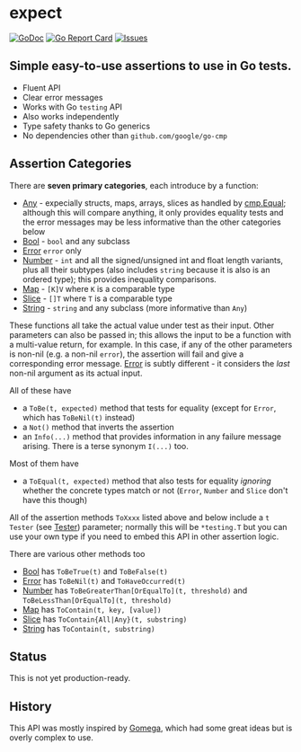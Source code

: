 # expect

[![GoDoc](https://img.shields.io/badge/api-Godoc-blue.svg)](https://pkg.go.dev/github.com/rickb777/expect)
[![Go Report Card](https://goreportcard.com/badge/github.com/rickb777/expect)](https://goreportcard.com/report/github.com/rickb777/expect)
[![Issues](https://img.shields.io/github/issues/rickb777/expect.svg)](https://github.com/rickb777/expect/issues)

## Simple easy-to-use assertions to use in Go tests.

 * Fluent API
 * Clear error messages
 * Works with Go `testing` API
 * Also works independently
 * Type safety thanks to Go generics
 * No dependencies other than `github.com/google/go-cmp`

## Assertion Categories

There are **seven primary categories**, each introduce by a function:

 * [Any](https://pkg.go.dev/github.com/rickb777/expect#Any) - expecially structs, maps, arrays, slices as handled by [cmp.Equal](https://pkg.go.dev/github.com/google/go-cmp/cmp); although this will compare anything, it only provides equality tests and the error messages may be less informative than the other categories below
 * [Bool](https://pkg.go.dev/github.com/rickb777/expect#Bool) - `bool` and any subclass
 * [Error](https://pkg.go.dev/github.com/rickb777/expect#Error) `error` only
 * [Number](https://pkg.go.dev/github.com/rickb777/expect#Number) - `int` and all the signed/unsigned int and float length variants, plus all their subtypes (also includes  `string` because it is also is an ordered type); this provides inequality comparisons. 
 * [Map](https://pkg.go.dev/github.com/rickb777/expect#Map) - `[K]V` where `K` is a comparable type
 * [Slice](https://pkg.go.dev/github.com/rickb777/expect#Slice) - `[]T` where `T` is a comparable type
 * [String](https://pkg.go.dev/github.com/rickb777/expect#String) - `string` and any subclass (more informative than `Any`)

These functions all take the actual value under test as their input. Other parameters can also be passed in; this allows the input to be a function with a multi-value return, for example. In this case, if any of the other parameters is non-nil (e.g. a non-nil `error`), the assertion will fail and give a corresponding error message. [Error](https://pkg.go.dev/github.com/rickb777/expect#Error) is subtly different - it considers the *last* non-nil argument as its actual input.

All of these have 

 * a `ToBe(t, expected)` method that tests for equality (except for `Error`, which has `ToBeNil(t)` instead)
 * a `Not()` method that inverts the assertion
 * an `Info(...)` method that provides information in any failure message arising. There is a terse synonym `I(...)` too.

Most of them have

 * a `ToEqual(t, expected)` method that also tests for equality *ignoring* whether the concrete types match or not (`Error`, `Number` and `Slice` don't have this though)

All of the assertion methods `ToXxxx` listed above and below include a `t Tester` (see [Tester](https://pkg.go.dev/github.com/rickb777/expect#Tester)) parameter; normally this will be `*testing.T` but you can use your own type if you need to embed this API in other assertion logic.

There are various other methods too

 * [Bool](https://pkg.go.dev/github.com/rickb777/expect#Bool) has `ToBeTrue(t)` and `ToBeFalse(t)`
 * [Error](https://pkg.go.dev/github.com/rickb777/expect#Error) has `ToBeNil(t)` and `ToHaveOccurred(t)`
 * [Number](https://pkg.go.dev/github.com/rickb777/expect#Number) has `ToBeGreaterThan[OrEqualTo](t, threshold)` and `ToBeLessThan[OrEqualTo](t, threshold)`
 * [Map](https://pkg.go.dev/github.com/rickb777/expect#Map) has `ToContain(t, key, [value])`
 * [Slice](https://pkg.go.dev/github.com/rickb777/expect#Slice) has `ToContain{All|Any}(t, substring)`
 * [String](https://pkg.go.dev/github.com/rickb777/expect#String) has `ToContain(t, substring)`

## Status

This is not yet production-ready.

## History

This API was mostly inspired by [Gomega](https://github.com/onsi/gomega), which had some great ideas but is overly complex to use.
